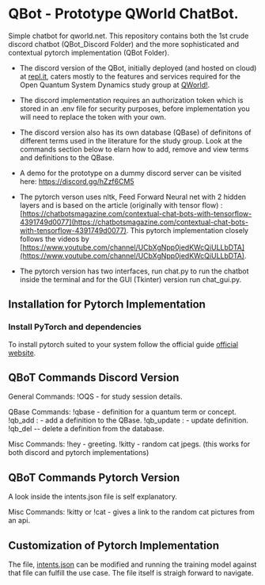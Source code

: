 # QBot - Prototype QWorld ChatBot.  
Simple chatbot for qworld.net. This repository contains both the 1st crude discord chatbot (QBot_Discord Folder) and the more sophisticated and contextual pytorch implementation (QBot Folder).

- The discord version of the QBot, initially deployed (and hosted on cloud) at [repl.it](https://replit.com/@mojume/QBoT), caters mostly to the features and services required for the Open Quantum System Dynamics study group at [QWorld!](https://qworld.net/study-groups/).
- The discord implementation requires an authorization token which is stored in an .env file for security purposes, before implementation you will need to replace the token with your own.
- The discord version also has its own database (QBase) of definitons of different terms used in the literature for the study group. Look at the commands section below to elarn how to add, remove and view terms and definitions to the QBase.
- A demo for the prototype on a dummy discord server can be visited here: https://discord.gg/hZzf6CM5

- The pytorch verson uses nltk, Feed Forward Neural net with 2 hidden layers and is based on the article (originally with tensor flow) : [https://chatbotsmagazine.com/contextual-chat-bots-with-tensorflow-4391749d0077](https://chatbotsmagazine.com/contextual-chat-bots-with-tensorflow-4391749d0077). This pytorch implementation closely follows the videos by [https://www.youtube.com/channel/UCbXgNpp0jedKWcQiULLbDTA](https://www.youtube.com/channel/UCbXgNpp0jedKWcQiULLbDTA).
- The pytorch version has two interfaces, run chat.py to run the chatbot inside the terminal and for the GUI (Tkinter) version run chat_gui.py.

## Installation for Pytorch Implementation

### Install PyTorch and dependencies

To install pytorch suited to your system follow the official guide [official website](https://pytorch.org/).

## QBoT Commands Discord Version

General Commands:
!OQS - for study session details.

QBase Commands:
!qbase  <term>   - definition for a quantum term or concept.
!qb_add <term> : <def>  - add  a definition to the QBase.
!qb_update <term> : <def>  - update definition.
!qb_del <term> -- delete a definition from the database.

Misc Commands:
!hey - greeting.
!kitty - random cat jpegs. (this works for both discord and pytorch implementations)


## QBoT Commands Pytorch Version
A look inside the intents.json file is self explanatory.

Misc Commands: 
!kitty or !cat - gives a link to the random cat pictures from an api.


## Customization of Pytorch Implementation
The file, [intents.json](intents.json) can be modified and running the training model against that file can fulfill the use case. The file itself is straigh forward to navigate. 
